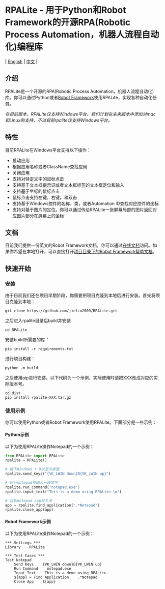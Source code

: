 # RPALite - 用于Python和Robot Framework的开源RPA(Robotic Process Automation，机器人流程自动化)编程库

| [English](README.md) |  [中文](README-zh.md) |

## 介绍

RPALite是一个开源的RPA(Robotic Process Automation，机器人流程自动化)库。你可以通过Python或者[Robot Framework](https://robotframework.org/)使用RPALite，实现各种自动化任务。

*在目前版本，RPALite仅支持Windows平台，我们计划在未来版本中添加对mac和Linux的支持，不过目前rpalite仅支持Windows平台。*

## 特性

目前RPALite在Windows平台支持以下操作：

* 启动应用
* 根据应用名称或者ClassName查找应用
* 关闭应用
* 支持对特定文字的鼠标点击
* 支持基于文本框提示词或者文本框标签的文本框定位和输入
* 支持基于坐标的鼠标点击
* 鼠标点击支持左键，右键，和双击
* 支持基于Windows控件的名称，类，或者Automation ID查找对应控件的坐标
* 支持对基于图片的定位。你可以通过传给RPALite一张屏幕局部的图片返回对应图片部分在屏幕上的坐标

## 文档

目前我们提供一份英文的Robot Framework文档，你可以通过[在线文档](https://jieliu2000.github.io/RPALite/docs/robot/RPALite.html)访问。如果你希望在本地打开，可以直接打开[项目目录下的Robot Framework帮助文档](docs/robot/RPALite.html)。

## 快速开始

### 安装

由于目前我们还在项目早期阶段，你需要把项目克隆到本地后进行安装。首先将项目克隆到本地：
```
git clone https://github.com/jieliu2000/RPALite.git
```
之后进入rpalite目录后build并安装
```
cd RPALite
```
安装build所需要的库：
```
pip install -r requirements.txt
```
进行项目构建：
```
python -m build
```
之后使用pip进行安装。以下代码为一个示例，实际使用时请把XXX改成对应的实际版本号。
```
cd dist
pip install rpalite-XXX.tar.gz
```

### 使用示例

你可以使用Python或者Robot Framework使用RPALite。下面部分是一些示例：

#### Python示例

以下为使用RPALite操作Notepad的一个示例：

```python
from RPALite import RPALite
rpalite = RPALite()

# 按下Windows + D以显示桌面
rpalite.send_keys("{VK_LWIN down}D{VK_LWIN up}")

# 运行notepad并输入一段文字
rpalite.run_command("notepad.exe")
rpalite.input_text("This is a demo using RPALite.\n")

# 找到notepad app并关闭
app = rpalite.find_application(".*Notepad")
rpalite.close_app(app)

```

#### Robot Framework示例

以下为使用RPALite操作Notepad的一个示例：

```robotframework
*** Settings ***
Library    RPALite

*** Test Cases ***
Test Notepad
    Send Keys    {VK_LWIN down}D{VK_LWIN up}
    Run Command    notepad.exe
    Input Text    This is a demo using RPALite.
    ${app} = Find Application    .*Notepad
    Close App    ${app}
```

